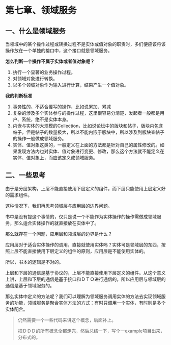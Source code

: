 # 第七章、领域服务

## 一、什么是领域服务

当领域中的某个操作过程或转换过程不是实体或值对象的职责时，多们便应该将该操作放在一个单独的接口中，这个接口就是领域服务。



**怎么判断一个操作不属于实体或者值对象呢？**

1. 执行一个显著的业务操作过程。
2. 对领域对象进行转换。
3. 以多个领域对象作为输入进行计算，结果产生一个值对象。



**我的判断标准**

1. 事务性的、不适合覆写的操作，比如说累加、累减
2. 复杂的涉及多个实体参与的操作过程，这里很容易分清楚，发起者一般都是用户、系统，绝不是实体本身。
3. 内嵌与实体的大规模的Collection，比如说论坛中的版块和帖子，版块内包含帖子，但是帖子的数量极大，所以不能内嵌于版块中，所以涉及到版块查帖子的操作一般做成领域服务。
4. 实体、值对象这类的，一般定义在上面的方法都是针对自己的属性修改的。如果发现方法内也对实体、值对象进行变更、修改，那么这个方法就不能定义在实体、值对象上，而应该定义成领域服务。



## 二、一些思考

由于是分层架构，上层不能直接使用下层定义的组件，而下层只能使用上层定义好的需求组件。

这种情况下，我们再思考领域层与应用层的边界问题。

书中是没有提这个事情的，仅只是说一个不能作为实体操作的操作需做成领域服务，那么适合实体操作的就直接放在实体中了。

那么就存在一个问题，应用层和领域层的边界是什么？

应用层对于适合实体操作的调用，直接就使用实体吗？实体可是领域层的东西，按照上层不能直接使用下层定义的组件的原则，应用层是不能使用实体的。

所以，书本的逻辑是不对的。

上层和下层的通信是基于协议的，上层不能直接使用下层定义的组件。从这个意义上讲，上层和下层的通信是基于接口和ＤＴＯ进行通信的，所以应用层与领域层的通信是基于领域服务的。

那么实体中定义的方法呢？我们可以理解为领域服务调用实体的方法去实现领域服务的功能，领域服务是聚合实体方法的方式：有时只调用一个实体，有时则是多个实体配合。

> 仍然需要一个一些代码来讲这个概念，后面补上。
>
> 把ＤＤＤ的所有概念全都走完，然后总结一下，写个一example项目出来，分布式的。

